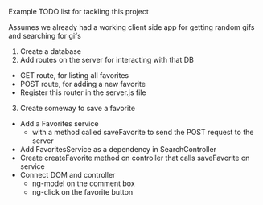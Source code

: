 Example TODO list for tackling this project

Assumes we already had a working client side app for getting random gifs and searching for gifs

1. Create a database
2. Add routes on the server for interacting with that DB
  - GET route, for listing all favorites
  - POST route, for adding a new favorite
  - Register this router in the server.js file
3. Create someway to save a favorite
  - Add a Favorites service
    - with a method called saveFavorite to send the POST request to the server
  - Add FavoritesService as a dependency in SearchController
  - Create createFavorite method on controller that calls saveFavorite on service
  - Connect DOM and controller
    - ng-model on the comment box
    - ng-click on the favorite button
